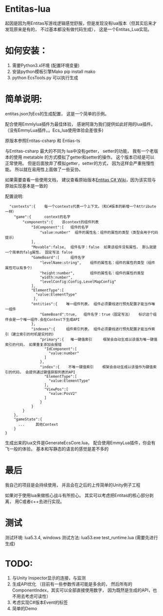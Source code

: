 # Entitas-lua
起因是因为用Entitas写游戏逻辑感觉舒服，但是发现没有lua版本（但其实后来才发现原来是有的， 不过基本都没有做代码生成）， 这是一个Entitas_Lua实现。


# 如何安装：
1. 需要Python3.x环境   (配置环境变量)
2. 安装python模板引擎Mako
   pip install mako
3. python EcsTools.py 可以执行生成




# 简单说明:
entitas.json为Ecs的生成配置，  这是一个简单的示例。

配合使用Emmlylua插件为最佳体验， 感谢阿唐为我们提供如此好用的lua插件。（没有EmmyLua插件。。Ecs_lua使用体验会差很多)

原版本参照Entitas-csharp 和 Entias-ts

与Entitas-csharp 最大的不同为 lua中没有getter， setter的功能， 我有一个老版本的使用 metatable 的方式模拟了getter和setter的操作。 
这个版本已经是可以正常使用。 
但是后面放弃了模拟getter，setter的方式， 因为这样会严重拖慢性能。 所以就在易用性上面做了一些妥协。

如果需要查看一些使用文档， 建议查看原始版本[Entitas C# Wiki](https://github.com/sschmid/Entitas-CSharp/wiki)，因为该实现与原始实现基本是一致的


配置说明:
~~~
  "contexts":{    每一个contexts代表一个上下文。（和C#版本的新增一个Attribute一样）
	"game":{      context的名字
		"components":{    该context的组件列表
			"IdComponent":[   组件的名字
				"value:number"  组件的属性名：组件的属性的类型（类型会用于代码提示）
			],
			"Movable":false,  组件名字：false  如果该组件没有属性， 那么就是一个简单的falg属性， 固定写法 false
			"GameBoard":[     组件名字
				"levelName:string",    组件的属性名：组件的属性的类型（组件属性可以有多个）
				"height:number",       组件的属性名：组件的属性的类型
				"width:number",
				"levelConfig:Config.LevelMapConfig"
			],
			"ElementType":[
			  "value:ElementType"
			 ],
			"entities":{    唯一组件列表， 组件必须要线进行预先配置才能当作唯一组件
				"GameBoard":true,   组件名字：true（固定写法）   标识这个组件会是一个唯一组件.会在Context下生成API
			},
			"indexes":{     组件索引列表， 组件必须要线进行预先配置才能当作索引（建立索引的时机是实时的）
				"primary":{   唯一键值索引     框架会自动生成以该值为唯一键值索引的代码， 如果重复添加会报错
				  "IdComponent":[
				    "value:number"
				  ]
				},
				"index":{    不唯一键值索引    框架会自动生成以该值作为键值索引的代码， 会提供通过键值获取列表的API
				  "ElementType":[
				    "value:ElementType"
				  ],
				  "ViewPos":[
				    "value:PosV2"
				  ]
				}
			}
		}
	},
    "gameState":{
      ...     其他Context
    }
}
~~~

生成出来的lua文件是GenerateEcsCore.lua， 配合使用EmmyLua插件，你会有飞一般的体验， 基本和写静态的语言的感觉是差不多的

# 最后

我自己的项目是会持续使用， 并且会在之后的上传简单的Unity例子工程

如果对于使用lua来做核心战斗有所担心。 其实可以考虑把Entitas的核心部分剥离， 用C或者c++去进行实现。


# 测试
测试环境: lua5.3.4, windows
测试方法: lua53.exe test_runtime.lua (需要先进行生成)


# TODO:
1. 与Unity Inspector显示的连接，与监测
2. 生成API优化 （目前有一些参数传递可能是多余的， 然后所有的ComponentIndex，其实可以全部直接使用数字， 因为既然是生成的API，也不用去考虑可读性）
3. 考虑实现C#版本Event的标签
4. 简单的Demo

